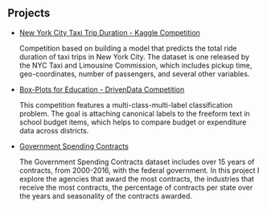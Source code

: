## Projects

* [New York City Taxi Trip Duration - Kaggle Competition](nyctaxi.md)

   Competition based on building a model that predicts the total ride duration of taxi trips in New York City. The dataset is one released by the NYC Taxi and Limousine Commission, which includes pickup time, geo-coordinates, number of passengers, and several other variables.

* [Box-Plots for Education - DrivenData Competition](boxplots.md)

   This competition features a multi-class-multi-label classification problem. The goal is attaching canonical labels to the freeform text in school budget items, which helps to compare budget or expenditure data across districts.

* [Government Spending Contracts](gov.md)

   The Government Spending Contracts dataset includes over 15 years of contracts, from 2000-2016, with the federal government. In this project I explore the agencies that award the most contracts, the industries that receive the most contracts, the percentage of contracts per state over the years and seasonality of the contracts awarded.
